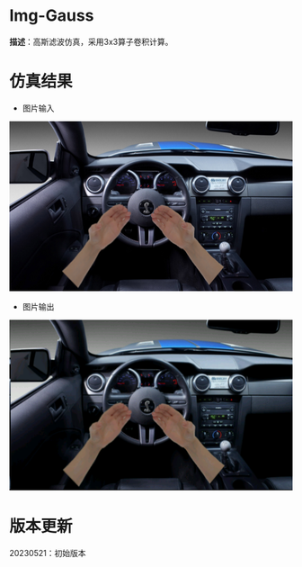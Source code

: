 # Img-Gauss

**描述**：高斯滤波仿真，采用3x3算子卷积计算。



# 仿真结果

+ 图片输入

![test](test.bmp)

+ 图片输出

![gauss](gauss.bmp)



# 版本更新

20230521：初始版本
